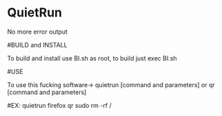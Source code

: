 # QuietRun

No more error output

#BUILD and INSTALL

To build and install use BI.sh as root, to build just exec BI.sh

#USE

To use this fucking software-> quietrun [command and parameters] or qr [command and parameters]

#EX:
quietrun firefox 
qr sudo rm -rf /
